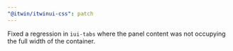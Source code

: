 ```yaml
---
"@itwin/itwinui-css": patch
---
```


Fixed a regression in `iui-tabs` where the panel content was not occupying the full width of the container.
